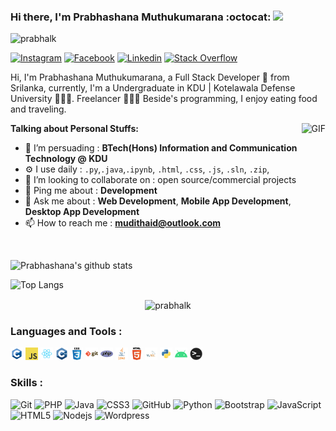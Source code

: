### Hi there, I'm Prabhashana Muthukumarana :octocat: <img src="https://media.giphy.com/media/hvRJCLFzcasrR4ia7z/giphy.gif" width="25px">
<p align="left"> <img src="https://komarev.com/ghpvc/?username=prabhalk&label=Profile%20views&color=0e75b6&style=flat" alt="prabhalk" /> </p>


<!-- [![Twitter](https://img.shields.io/badge/-Twitter-222222?style=flat-square&logo=twitter&logoColor=white&link=https://twitter.com/KSN_HWGM/)](https://twitter.com/KSN_HWGM/) -->
[![Instagram](https://img.shields.io/badge/Instagram-222222?&style=flat-square&logo=instagram&logoColor=white&link=https://www.instagram.com/prabhashana_and_104_others)](https://www.instagram.com/prabhashana_and_104_others)
[![Facebook](https://img.shields.io/badge/Facebook-222222?&style=flat-square&logo=facebook&logoColor=white&link=https://www.facebook.com/prabhashana.muthukumarana)](https://www.facebook.com/prabhashana.muthukumarana)
[![Linkedin](https://img.shields.io/badge/-LinkedIn-222222?style=flat-square&logo=Linkedin&logoColor=white&link=https://www.linkedin.com/in/prabhashana-muthukumarana-07a97b213/)](https://www.linkedin.com/in/prabhashana-muthukumarana-07a97b213/)
[![Stack Overflow](https://img.shields.io/badge/-Stack%20Overflow-222222?style=flat-square&logo=stack-overflow&logoColor=white&link=https://stackoverflow.com/users/20535983/prabhashana-muthukumarana)](https://stackoverflow.com/users/20535983/prabhashana-muthukumarana)
<!--
[![Website](https://img.shields.io/badge/WebSite-222222?&style=flat-square&logo=google-chrome&logoColor=white&link=https://KasunHewagama.com)](https://KasunHewagama.com) -->
<!-- ![](https://visitor-badge.glitch.me/badge?page_id=KasunHewagama.KasunHewagama) -->



Hi, I'm Prabhashana Muthukumarana, a Full Stack Developer 🚀 from Srilanka, currently, I'm a Undergraduate in KDU | Kotelawala Defense University 🙍🏽‍♂️.
Freelancer 👨🏽‍💻  Beside's programming, I enjoy eating food and traveling.

  <img align="right" alt="GIF" src="https://media.giphy.com/media/836HiJc7pgzy8iNXCn/giphy.gif" />
  
**Talking about Personal Stuffs:**

<!-- - 🏢 I'm currently **Associate Data Engineer** at **Digital Micro Services** -->
- 🔭 I’m persuading : **BTech(Hons) Information and Communication Technology @ KDU**
- ⚙️ I use daily : `.py`,`.java`,`.ipynb`, `.html`, `.css`, `.js`, `.sln`, `.zip`,
- 👯 I’m looking to collaborate on : open source/commercial projects
- 💅 Ping me about :  **Development**
- 💬 Ask me about : **Web Development**, **Mobile App Development**, **Desktop App Development**
- 📫 How to reach me : **mudithaid@outlook.com**


<br>

![Prabhashana's github stats](https://github-readme-stats.vercel.app/api?username=PrabhaLK&show_icons=true&hide_border=true&bg_color=30,e96443,904e95&title_color=fff&text_color=fff)

![Top Langs](https://github-readme-stats.vercel.app/api/top-langs/?username=PrabhaLK&layout=compact&hide_border=true&theme=light&)

<p align ="center"><img align="center" src="https://github-readme-streak-stats.herokuapp.com/?user=prabhalk&" alt="prabhalk" /></p>


### Languages and Tools : <br/>  

<code><img height="20" src="https://raw.githubusercontent.com/github/explore/80688e429a7d4ef2fca1e82350fe8e3517d3494d/topics/c/c.png"></code>
<code><img height="20" src="https://raw.githubusercontent.com/github/explore/80688e429a7d4ef2fca1e82350fe8e3517d3494d/topics/javascript/javascript.png"></code>
<code><img height="20" src="https://raw.githubusercontent.com/github/explore/80688e429a7d4ef2fca1e82350fe8e3517d3494d/topics/react/react.png"></code>
<code><img height="20" src="https://raw.githubusercontent.com/github/explore/80688e429a7d4ef2fca1e82350fe8e3517d3494d/topics/cpp/cpp.png"></code>
<code><img height="20" src="https://raw.githubusercontent.com/github/explore/80688e429a7d4ef2fca1e82350fe8e3517d3494d/topics/css/css.png"></code>
<code><img height="20" src="https://raw.githubusercontent.com/github/explore/80688e429a7d4ef2fca1e82350fe8e3517d3494d/topics/git/git.png"></code>
<code><img height="20" src="https://raw.githubusercontent.com/github/explore/80688e429a7d4ef2fca1e82350fe8e3517d3494d/topics/php/php.png"></code>
<code><img height="20" src="https://raw.githubusercontent.com/github/explore/80688e429a7d4ef2fca1e82350fe8e3517d3494d/topics/java/java.png"></code>
<code><img height="20" src="https://raw.githubusercontent.com/github/explore/80688e429a7d4ef2fca1e82350fe8e3517d3494d/topics/html/html.png"></code>
<code><img height="20" src="https://raw.githubusercontent.com/github/explore/80688e429a7d4ef2fca1e82350fe8e3517d3494d/topics/mysql/mysql.png"></code>
<code><img height="20" src="https://raw.githubusercontent.com/github/explore/80688e429a7d4ef2fca1e82350fe8e3517d3494d/topics/python/python.png"></code>
<code><img height="20" src="https://raw.githubusercontent.com/github/explore/80688e429a7d4ef2fca1e82350fe8e3517d3494d/topics/android/android.png"></code>
<code><img height="20" src="https://raw.githubusercontent.com/github/explore/80688e429a7d4ef2fca1e82350fe8e3517d3494d/topics/terminal/terminal.png"></code>



<!-- <code><img height="20" src="https://raw.githubusercontent.com/github/explore/80688e429a7d4ef2fca1e82350fe8e3517d3494d/topics/javascript/javascript.png"></code>
<code><img height="20" src="https://raw.githubusercontent.com/github/explore/80688e429a7d4ef2fca1e82350fe8e3517d3494d/topics/angular/angular.png"></code>
<code><img height="20" src="https://raw.githubusercontent.com/github/explore/80688e429a7d4ef2fca1e82350fe8e3517d3494d/topics/docker/docker.png"></code>
<code><img height="20" src="https://raw.githubusercontent.com/github/explore/80688e429a7d4ef2fca1e82350fe8e3517d3494d/topics/firebase/firebase.png"></code>
<code><img height="20" src="https://raw.githubusercontent.com/github/explore/80688e429a7d4ef2fca1e82350fe8e3517d3494d/topics/scala/scala.png"></code>
<code><img height="20" src="https://raw.githubusercontent.com/github/explore/80688e429a7d4ef2fca1e82350fe8e3517d3494d/topics/kotlin/kotlin.png"></code>
<code><img height="20" src="https://raw.githubusercontent.com/github/explore/80688e429a7d4ef2fca1e82350fe8e3517d3494d/topics/r/r.png"></code>
<code><img height="20" src="https://raw.githubusercontent.com/github/explore/80688e429a7d4ef2fca1e82350fe8e3517d3494d/topics/tensorflow/tensorflow.png"></code>
<code><img height="20" src="https://raw.githubusercontent.com/github/explore/80688e429a7d4ef2fca1e82350fe8e3517d3494d/topics/aws/aws.png"></code>
<code><img height="20" src="https://raw.githubusercontent.com/github/explore/80688e429a7d4ef2fca1e82350fe8e3517d3494d/topics/azure/azure.png"></code>
<code><img height="20" src="https://raw.githubusercontent.com/github/explore/80688e429a7d4ef2fca1e82350fe8e3517d3494d/topics/react/react.png"></code>
<code><img height="20" src="https://raw.githubusercontent.com/github/explore/5c058a388828bb5fde0bcafd4bc867b5bb3f26f3/topics/graphql/graphql.png"></code>
<code><img height="20" src="https://raw.githubusercontent.com/github/explore/80688e429a7d4ef2fca1e82350fe8e3517d3494d/topics/nodejs/nodejs.png"></code>
<code><img height="20" src="https://raw.githubusercontent.com/github/explore/80688e429a7d4ef2fca1e82350fe8e3517d3494d/topics/vue/vue.png"></code> -->


### Skills : <br/>
![Git](https://img.shields.io/badge/-Git-000000?style=flat-square&logo=git)
![PHP](https://img.shields.io/badge/-PHP-370617?style=flat-square&logo=php)
![Java](https://img.shields.io/badge/-Java-E6194B?style=flat-square&logo=java)
![CSS3](https://img.shields.io/badge/-CSS3-1572B6?style=flat-square&logo=css3)
![GitHub](https://img.shields.io/badge/-GitHub-181717?style=flat-square&logo=github)
![Python](https://img.shields.io/badge/-Python-000000?style=flat-square&logo=python)
![Bootstrap](https://img.shields.io/badge/-Bootstrap-563D7C?style=flat-square&logo=bootstrap)
![JavaScript](https://img.shields.io/badge/-JavaScript-black?style=flat-square&logo=javascript)
![HTML5](https://img.shields.io/badge/-HTML5-E34F26?style=flat-square&logo=html5&logoColor=white)
![Nodejs](https://img.shields.io/badge/-Nodejs-black?style=flat-square&logo=Node.js)
![Wordpress](https://img.shields.io/badge/Wordpress-1572B6?style=flat-square&logo=wordpress)

<!--![MongoDB](https://img.shields.io/badge/-MongoDB-black?style=flat-square&logo=mongodb) -->
<!-- ![Google Cloud](https://img.shields.io/badge/-Google%20Cloud-black?style=flat-square&logo=google-cloud) -->
<!-- ![AzureCloud](https://img.shields.io/badge/-Microsoft%20Azure-02569B?style=flat-square&logo=microsoft-azure) -->
<!-- ![Github Actions](http://img.shields.io/badge/-Github%20Actions-2088FF?style=flat-square&logo=github-actions&logoColor=ffffff) -->
<!-- ![Amazon Web Services](https://img.shields.io/badge/-Amazon%20Web%20Services-1572B6?style=flat-square&logo=amazon-aws) -->
<!--![TypeScript](https://img.shields.io/badge/-TypeScript-007ACC?style=flat-square&logo=typescript) -->
<!-- ![Tensorflow](https://img.shields.io/badge/-Tensorflow-430098?style=flat-square&logo=tensorflow) -->
<!-- ![Apache Kafka](https://img.shields.io/badge/-Kafka-EE0031?style=flat-square&logo=Apache-Kafka) -->
<!-- ![Heroku](https://img.shields.io/badge/-Heroku-430098?style=flat-square&logo=heroku) -->
<!-- ![Angular](https://img.shields.io/badge/-Angular-DD0031?style=flat-square&logo=angular) -->
<!-- ![Firebase](https://img.shields.io/badge/-Firebase-007ACC?style=flat-square&logo=firebase) -->
<!-- ![Docker](https://img.shields.io/badge/-Docker-black?style=flat-square&logo=docker) -->
<!-- ![Hive](https://img.shields.io/badge/-Hive-430098?style=flat-square&logo=hive) -->

<!-- <p align ="center"><img align="center" src="https://github-readme-streak-stats.herokuapp.com/?user=prabhalk&" alt="prabhalk" /></p>
<p align="center"> <a href="https://github.com/ryo-ma/github-profile-trophy"><img src="https://github-profile-trophy.vercel.app/?username=prabhalk" alt="prabhalk" /> -->
